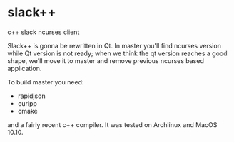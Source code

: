 # slack++
c++ slack ncurses client

Slack++ is gonna be rewritten in Qt.
In master you'll find ncurses version while Qt version is not ready; 
when we think the qt version reaches a good shape, we'll move it to master and remove previous ncurses based application.

To build master you need: 

* rapidjson
* curlpp
* cmake

and a fairly recent c++ compiler.
It was tested on Archlinux and MacOS 10.10.